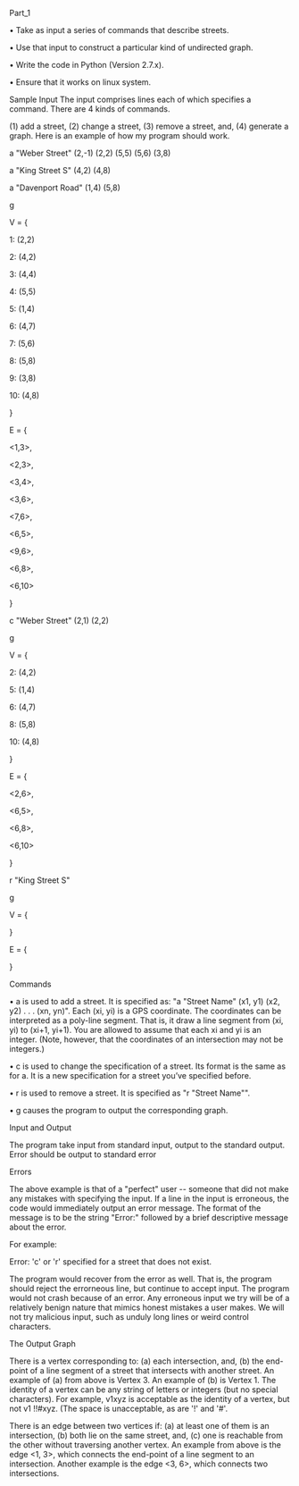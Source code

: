 Part_1

• Take as input a series of commands that describe streets.

• Use that input to construct a particular kind of undirected graph.

• Write the code in Python (Version 2.7.x).

• Ensure that it works on linux system.

Sample Input
The input comprises lines each of which specifies a command. There are 4 kinds of commands.

(1) add a street, (2) change a street, (3) remove a street, and, (4) generate a graph. Here is an
example of how my program should work.

a "Weber Street" (2,-1) (2,2) (5,5) (5,6) (3,8)

a "King Street S" (4,2) (4,8)

a "Davenport Road" (1,4) (5,8)

g

V = {

1: (2,2)

2: (4,2)

3: (4,4)

4: (5,5)

5: (1,4)

6: (4,7)

7: (5,6)

8: (5,8)

9: (3,8)

10: (4,8)

}

E = {

<1,3>,

<2,3>,

<3,4>,

<3,6>,

<7,6>,

<6,5>,

<9,6>,

<6,8>,

<6,10>

}

c "Weber Street" (2,1) (2,2)

g

V = {

2: (4,2)

5: (1,4)

6: (4,7)

8: (5,8)

10: (4,8)

}

E = {

<2,6>,

<6,5>,

<6,8>,

<6,10>

}

r "King Street S"

g

V = {

}

E = {

}

Commands

• a is used to add a street. It is specified as: "a "Street Name" (x1, y1) (x2, y2) . . . (xn, yn)".
Each (xi, yi) is a GPS coordinate. The coordinates can be interpreted as a poly-line segment. That
is, it draw a line segment from (xi, yi) to (xi+1, yi+1). You are allowed to assume that each
xi and yi is an integer. (Note, however, that the coordinates of an intersection may not be
integers.)

• c is used to change the specification of a street. Its format is the same as for a. It is a new
specification for a street you’ve specified before.

• r is used to remove a street. It is specified as "r "Street Name"".

• g causes the program to output the corresponding graph.

Input and Output

The program take input from standard input, output to the standard
output. Error should be output to standard error

Errors

The above example is that of a "perfect" user -- someone that did not make any mistakes with
specifying the input. If a line in the input is erroneous,
the code would immediately output an error message. The format of the message is to be the string
"Error:" followed by a brief descriptive message about the error. 

For example:

Error: 'c' or 'r' specified for a street that does not exist.

The program would recover from the error as well. That is, the program should reject the
errorneous line, but continue to accept input. The program would not crash because of an error.
Any erroneous input we try will be of a relatively benign nature that mimics honest mistakes a user
makes. We will not try malicious input, such as unduly long lines or weird control characters.

The Output Graph

There is a vertex corresponding to: (a) each intersection, and, (b) the end-point of a line segment of
a street that intersects with another street. An example of (a) from above is Vertex 3. An example
of (b) is Vertex 1. The identity of a vertex can be any string of letters or integers (but no special
characters). For example, v1xyz is acceptable as the identity of a vertex, but not v1 !!#xyz. (The
space is unacceptable, as are '!' and '#'.

There is an edge between two vertices if: (a) at least one of them is an intersection, (b) both
lie on the same street, and, (c) one is reachable from the other without traversing another vertex.
An example from above is the edge <1, 3>, which connects the end-point of a line segment to an
intersection. Another example is the edge <3, 6>, which connects two intersections.
